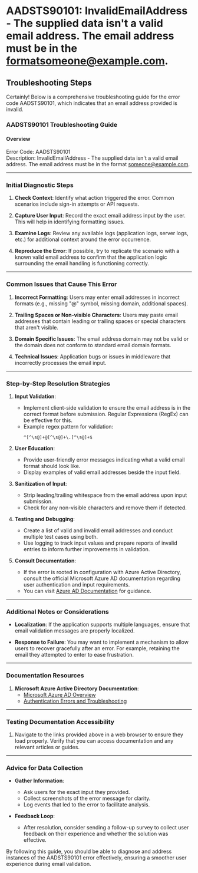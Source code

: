 
# AADSTS90101: InvalidEmailAddress - The supplied data isn't a valid email address. The email address must be in the formatsomeone@example.com.


## Troubleshooting Steps
Certainly! Below is a comprehensive troubleshooting guide for the error code AADSTS90101, which indicates that an email address provided is invalid. 

### AADSTS90101 Troubleshooting Guide

#### Overview
Error Code: AADSTS90101  
Description: InvalidEmailAddress - The supplied data isn't a valid email address. The email address must be in the format someone@example.com.

---

### Initial Diagnostic Steps

1. **Check Context**: Identify what action triggered the error. Common scenarios include sign-in attempts or API requests.
  
2. **Capture User Input**: Record the exact email address input by the user. This will help in identifying formatting issues.

3. **Examine Logs**: Review any available logs (application logs, server logs, etc.) for additional context around the error occurrence.

4. **Reproduce the Error**: If possible, try to replicate the scenario with a known valid email address to confirm that the application logic surrounding the email handling is functioning correctly.

---

### Common Issues that Cause This Error

1. **Incorrect Formatting**: Users may enter email addresses in incorrect formats (e.g., missing "@" symbol, missing domain, additional spaces).

2. **Trailing Spaces or Non-visible Characters**: Users may paste email addresses that contain leading or trailing spaces or special characters that aren't visible.

3. **Domain Specific Issues**: The email address domain may not be valid or the domain does not conform to standard email domain formats.

4. **Technical Issues**: Application bugs or issues in middleware that incorrectly processes the email input.

---

### Step-by-Step Resolution Strategies

1. **Input Validation**:
   - Implement client-side validation to ensure the email address is in the correct format before submission. Regular Expressions (RegEx) can be effective for this.
   - Example regex pattern for validation: 
     ```regex
     ^[^\s@]+@[^\s@]+\.[^\s@]+$
     ```

2. **User Education**:
   - Provide user-friendly error messages indicating what a valid email format should look like.
   - Display examples of valid email addresses beside the input field.

3. **Sanitization of Input**:
   - Strip leading/trailing whitespace from the email address upon input submission.
   - Check for any non-visible characters and remove them if detected.

4. **Testing and Debugging**:
   - Create a list of valid and invalid email addresses and conduct multiple test cases using both.
   - Use logging to track input values and prepare reports of invalid entries to inform further improvements in validation.

5. **Consult Documentation**:
   - If the error is rooted in configuration with Azure Active Directory, consult the official Microsoft Azure AD documentation regarding user authentication and input requirements.
   - You can visit [Azure AD Documentation](https://docs.microsoft.com/en-us/azure/active-directory/develop/) for guidance.

---

### Additional Notes or Considerations

- **Localization**: If the application supports multiple languages, ensure that email validation messages are properly localized.
  
- **Response to Failure**: You may want to implement a mechanism to allow users to recover gracefully after an error. For example, retaining the email they attempted to enter to ease frustration.

---

### Documentation Resources

1. **Microsoft Azure Active Directory Documentation**:
   - [Microsoft Azure AD Overview](https://docs.microsoft.com/en-us/azure/active-directory/)
   - [Authentication Errors and Troubleshooting](https://docs.microsoft.com/en-us/azure/active-directory/develop/reference-aad-error-codes)

---

### Testing Documentation Accessibility

1. Navigate to the links provided above in a web browser to ensure they load properly. Verify that you can access documentation and any relevant articles or guides.

---

### Advice for Data Collection

- **Gather Information**:
  - Ask users for the exact input they provided.
  - Collect screenshots of the error message for clarity.
  - Log events that led to the error to facilitate analysis.

- **Feedback Loop**:
  - After resolution, consider sending a follow-up survey to collect user feedback on their experience and whether the solution was effective.

By following this guide, you should be able to diagnose and address instances of the AADSTS90101 error effectively, ensuring a smoother user experience during email validation.